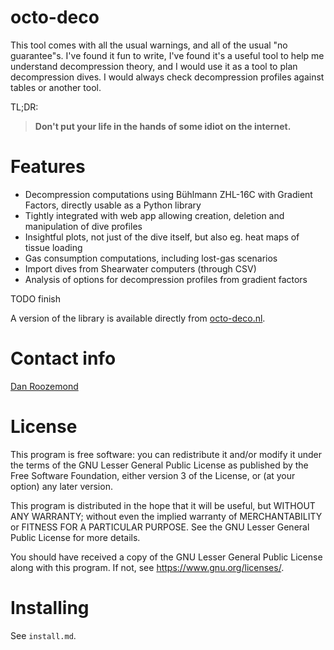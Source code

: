 # octo-deco
This tool comes with all the usual warnings, and all of the usual "no guarantee"s. I've found it fun to write, I've found it's a useful tool to help me understand decompression theory, and I would use it as a tool to plan decompression dives. I would always check decompression profiles against tables or another tool.

TL;DR:
> **Don't put your life in the hands of some idiot on the internet.**

# Features
* Decompression computations using Bühlmann ZHL-16C with Gradient Factors,
  directly usable as a Python library 
* Tightly integrated with web app allowing creation, deletion and manipulation
  of dive profiles
* Insightful plots, not just of the dive itself, but also eg. heat maps of tissue loading
* Gas consumption computations, including lost-gas scenarios
* Import dives from Shearwater computers (through CSV) 
* Analysis of options for decompression profiles from gradient factors

TODO finish
  
A version of the library is available directly from [octo-deco.nl](https://octo-deco.nl).

# Contact info
[Dan Roozemond](mailto:dan.roozemond@gmail.com)
 
# License
This program is free software: you can redistribute it and/or modify
it under the terms of the GNU Lesser General Public License as published by
the Free Software Foundation, either version 3 of the License, or
(at your option) any later version.

This program is distributed in the hope that it will be useful,
but WITHOUT ANY WARRANTY; without even the implied warranty of
MERCHANTABILITY or FITNESS FOR A PARTICULAR PURPOSE.  See the
GNU Lesser General Public License for more details.

You should have received a copy of the GNU Lesser General Public License
along with this program.  If not, see <https://www.gnu.org/licenses/>.

# Installing
See `install.md`.


